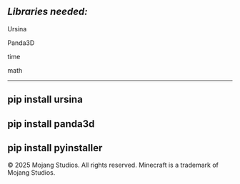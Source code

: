 *Libraries needed:*
-----------------
Ursina


Panda3D


time


math


-----------------------------------------------

pip install ursina
------------------
pip install panda3d
--------------------
pip install pyinstaller
-----------------------




© 2025 Mojang Studios. All rights reserved.
Minecraft is a trademark of Mojang Studios.
